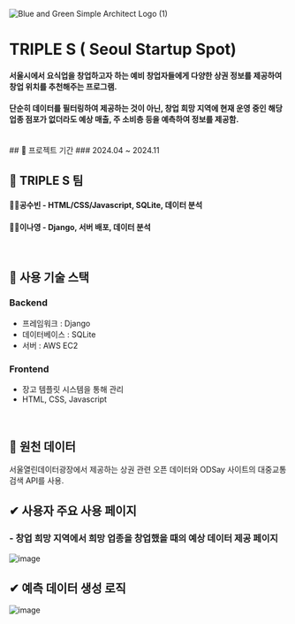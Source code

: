 
![Blue and Green Simple Architect Logo (1)](https://github.com/user-attachments/assets/ac32c158-faa0-4196-8d3c-84905601dd6e)

# TRIPLE S ( Seoul Startup Spot) 
#### 서울시에서 요식업을 창업하고자 하는 예비 창업자들에게 다양한 상권 정보를 제공하여 창업 위치를 추천해주는 프로그램. 
#### 단순히 데이터를 필터링하여 제공하는 것이 아닌, 창업 희망 지역에 현재 운영 중인 해당 업종 점포가 없더라도 예상 매출, 주 소비층 등을 예측하여 정보를 제공함. 

<br/>
## 📆 프로젝트 기간
### 2024.04 ~ 2024.11
<br/>

## 👯 TRIPLE S 팀
#### 👩‍💻공수빈 - HTML/CSS/Javascript, SQLite, 데이터 분석
#### 👩‍💻이나영 - Django, 서버 배포, 데이터 분석
<br/>


## 🔧 사용 기술 스택
### Backend
- 프레임워크 : Django
- 데이터베이스 : SQLite
- 서버 : AWS EC2

### Frontend
- 장고 템플릿 시스템을 통해 관리
- HTML, CSS, Javascript
<br/>


## 📑 원천 데이터
서울열린데이터광장에서 제공하는 상권 관련 오픈 데이터와 ODSay 사이트의 대중교통 검색 API를 사용. 
<br/>


## ✔ 사용자 주요 사용 페이지
### - 창업 희망 지역에서 희망 업종을 창업했을 때의 예상 데이터 제공 페이지
![image](https://github.com/user-attachments/assets/cab47de8-6367-429e-8c16-1bca865271f2)


## ✔ 예측 데이터 생성 로직
![image](https://github.com/user-attachments/assets/2dcffbf7-19f5-42e1-89c5-2483c22925ce)
